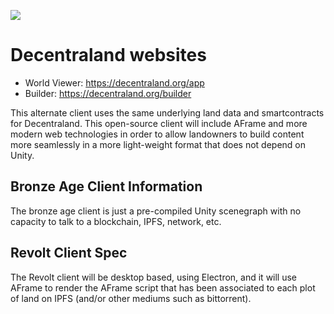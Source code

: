 ![](https://decentraland.org/favicon.ico)

# Decentraland websites

- World Viewer: https://decentraland.org/app
- Builder: https://decentraland.org/builder


This alternate client uses the same underlying land data and smartcontracts for Decentraland. This open-source client will include AFrame and more modern web technologies in order to allow landowners to build content more seamlessly in a more light-weight format that does not depend on Unity.


## Bronze Age Client Information 

The bronze age client is just a pre-compiled Unity scenegraph with no capacity to talk to a blockchain, IPFS, network, etc.  

## Revolt Client Spec 

The Revolt client will be desktop based, using Electron, and it will use AFrame to render the AFrame script that has been associated to each plot of land on IPFS (and/or other mediums such as bittorrent).  
